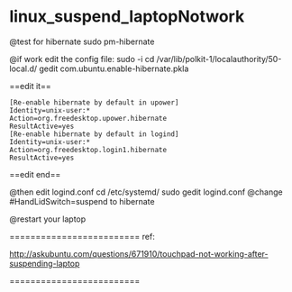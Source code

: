 # linux_suspend_laptopNotwork

@test for hibernate
sudo pm-hibernate

@if work edit the config file:
sudo -i
cd /var/lib/polkit-1/localauthority/50-local.d/
gedit com.ubuntu.enable-hibernate.pkla

==edit it==

    [Re-enable hibernate by default in upower]
    Identity=unix-user:*
    Action=org.freedesktop.upower.hibernate
    ResultActive=yes
    [Re-enable hibernate by default in logind]
    Identity=unix-user:*
    Action=org.freedesktop.login1.hibernate
    ResultActive=yes
    
==edit end==

@then edit logind.conf
cd /etc/systemd/
sudo gedit logind.conf
@change #HandLidSwitch=suspend to hibernate

@restart your laptop 

=========================
ref:

http://askubuntu.com/questions/671910/touchpad-not-working-after-suspending-laptop

=========================
